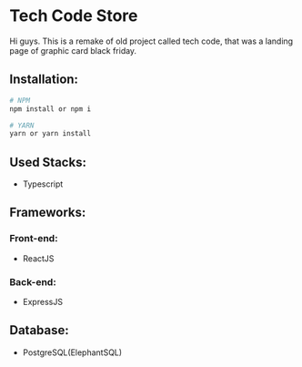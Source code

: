 # Tech Code Store

Hi guys. This is a remake of old project called tech code, that was a landing page of graphic card black friday.

## Installation:

```bash
# NPM
npm install or npm i

# YARN
yarn or yarn install
```

## Used Stacks:

- Typescript

## Frameworks:

### Front-end:

- ReactJS

### Back-end:

- ExpressJS

## Database:

- PostgreSQL(ElephantSQL)